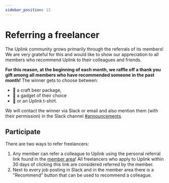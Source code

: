 ```yaml
---
sidebar_position: 13
---
```


# Referring a freelancer

The Uplink community grows primarily through the referrals of its members! We are very grateful for this and would like to show our appreciation to all members who recommend Uplink to their colleagues and friends.

**For this reason, at the beginning of each month, we raffle off a thank you gift among all members who have recommended someone in the past month!** The winner gets to choose between:

* 🍺 a craft beer package,
* 🤖 a gadget of their choice
* 🎽 or an Uplink t-shirt.

We will contact the winner via Slack or email and also mention them (with their permission) in the Slack channel [#announcements](https://uplink.tech/slack/announcements).

## Participate

There are two ways to refer freelancers:

1. Any member can refer a colleague to Uplink using the personal referral link found in the [member area](https://my.uplink.tech/)! All freelancers who apply to Uplink within 30 days of clicking this link are considered referred by the member.
2. Next to every job posting in Slack and in the member area there is a "Recommend" button that can be used to recommend a colleague.
